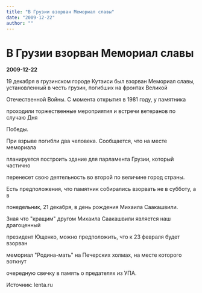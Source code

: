 ```yaml
---
title: "В Грузии взорван Мемориал славы"
date: "2009-12-22"
author: ""
---
```


# В Грузии взорван Мемориал славы

**2009-12-22** 

19 декабря в грузинском городе Кутаиси был взорван Мемориал славы, установленный в честь грузин, погибших на фронтах Великой

 Отечественной Войны. С момента открытия в 1981 году, у памятника

 проходили торжественные мероприятия и встречи ветеранов по случаю Дня

 Победы.

 При взрыве погибли два человека. Сообщается, что на месте мемориала

 планируется построить здание для парламента Грузии, который частично

 перенесет свою деятельность во второй по величине город страны.

 Есть предположения, что памятник собирались взорвать не в субботу, а в

 понедельник, 21 декабря, в день рождения Михаила Саакашвили.

 Зная что "кращим" другом Михаила Саакашвили является наш драгоценный

 президент Ющенко, можно предположить, что к 23 февраля будет взорван

 мемориал "Родина-мать" на Печерских холмах, на месте которого воткнут

 очередную свечку в память о предателях из УПА.

 

 Источник: lenta.ru
